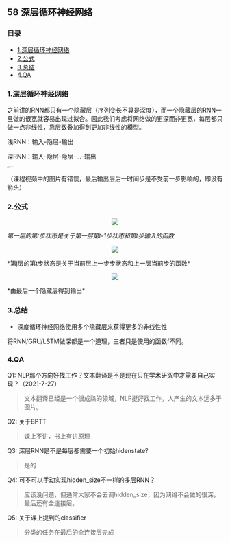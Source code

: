 ## 58 深层循环神经网络

### 目录

  * [1.深层循环神经网络](#1深层循环神经网络)
  * [2.公式](#2公式)
  * [3.总结](#3总结)
  * [4.QA](#4qa)

### 1.深层循环神经网络

之前讲的RNN都只有一个隐藏层（序列变长不算是深度），而一个隐藏层的RNN一旦做的很宽就容易出现过拟合。因此我们考虑将网络做的更深而非更宽，每层都只做一点非线性，靠层数叠加得到更加非线性的模型。

浅RNN：输入-隐层-输出

深RNN：输入-隐层-隐层-...-输出

<img src="../imgs/58/58-01.png" alt="58-01" style="zoom:25%;" />

（课程视频中的图片有错误，最后输出层后一时间步是不受前一步影响的，即没有箭头）

### 2.公式

<div align="center">
 
![](http://latex.codecogs.com/svg.latex?\mathbf{H}_t^1=f_1(\mathbf{H_{t-1}^1},\mathbf{X_t}))
 
</div>

*第一层的第t步状态是关于第一层第t-1步状态和第t步输入的函数*
<div align="center">
 
![](http://latex.codecogs.com/svg.latex?\mathbf{H}_t^j=f_j(\mathbf{H_{t-1}^j},\mathbf{H_{t}^{j-1})})
 
</div>
*第j层的第t步状态是关于当前层上一步步状态和上一层当前步的函数*

<div align="center">
 
![](http://latex.codecogs.com/svg.latex?\mathbf{O}_t=g(\mathbf{H}_t^L))
 
</div>
*由最后一个隐藏层得到输出*

### 3.总结

- 深度循环神经网络使用多个隐藏层来获得更多的非线性性

将RNN/GRU/LSTM做深都是一个道理，三者只是使用的函数f不同。

### 4.QA

Q1: NLP那个方向好找工作？文本翻译是不是现在只在学术研究中才需要自己实现？（2021-7-27）

> 文本翻译已经是一个很成熟的领域，NLP挺好找工作，人产生的文本远多于图片。

Q2: 关于BPTT

> 课上不讲，书上有讲原理

Q3: 深层RNN是不是每层都需要一个初始hidenstate?

> 是的

Q4: 可不可以手动实现hidden_size不一样的多层RNN？

> 应该没问题，但通常大家不会去调hidden_size，因为网络不会做的很深，最后还有全连接层。

Q5: 关于课上提到的classifier

> 分类的任务在最后的全连接层完成
<!--stackedit_data:
eyJoaXN0b3J5IjpbLTEwNzk5MDg3OTBdfQ==
-->